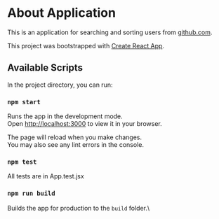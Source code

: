 # About Application

This is an application for searching and sorting users from [github.com](https://github.com).

This project was bootstrapped with [Create React App](https://github.com/facebook/create-react-app).

## Available Scripts

In the project directory, you can run:

### `npm start`

Runs the app in the development mode.\
Open [http://localhost:3000](http://localhost:3000) to view it in your browser.

The page will reload when you make changes.\
You may also see any lint errors in the console.

### `npm test`

All tests are in App.test.jsx

### `npm run build`

Builds the app for production to the `build` folder.\
